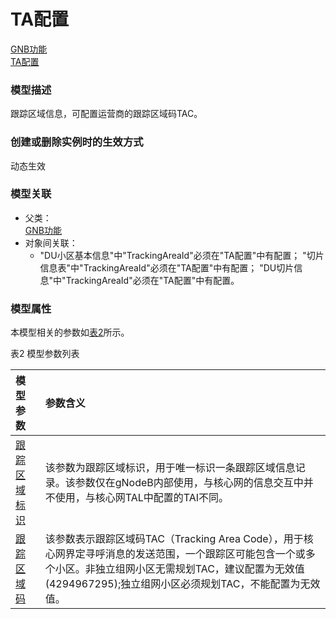 # TA配置[GNB功能](../GNB功能/README.md) <br>[TA配置](#) <br>### 模型描述跟踪区域信息，可配置运营商的跟踪区域码TAC。### 创建或删除实例时的生效方式动态生效### 模型关联- 父类： <br>[GNB功能](../GNB功能/README.md) <br>- 对象间关联：    - "DU小区基本信息"中"TrackingAreaId"必须在"TA配置"中有配置；
"切片信息表"中"TrackingAreaId"必须在"TA配置"中有配置；
"DU切片信息"中"TrackingAreaId"必须在"TA配置"中有配置。### 模型属性本模型相关的参数如<a href="#t2">表2</a>所示。表2 模型参数列表<table id = "t2"><thread><tr><th align = "left">模型参数</th><th align = "left">参数含义</th></tr></thread><tbody><tr><td id = "跟踪区域标识-1"><a href = "跟踪区域标识-1.html">跟踪区域标识</a></td><td>该参数为跟踪区域标识，用于唯一标识一条跟踪区域信息记录。该参数仅在gNodeB内部使用，与核心网的信息交互中并不使用，与核心网TAL中配置的TAI不同。</td></tr><tr><td id = "跟踪区域码-2"><a href = "跟踪区域码-2.html">跟踪区域码</a></td><td>该参数表示跟踪区域码TAC（Tracking Area Code），用于核心网界定寻呼消息的发送范围，一个跟踪区可能包含一个或多个小区。非独立组网小区无需规划TAC，建议配置为无效值(4294967295);独立组网小区必须规划TAC，不能配置为无效值。</td></tr></tbody></table>